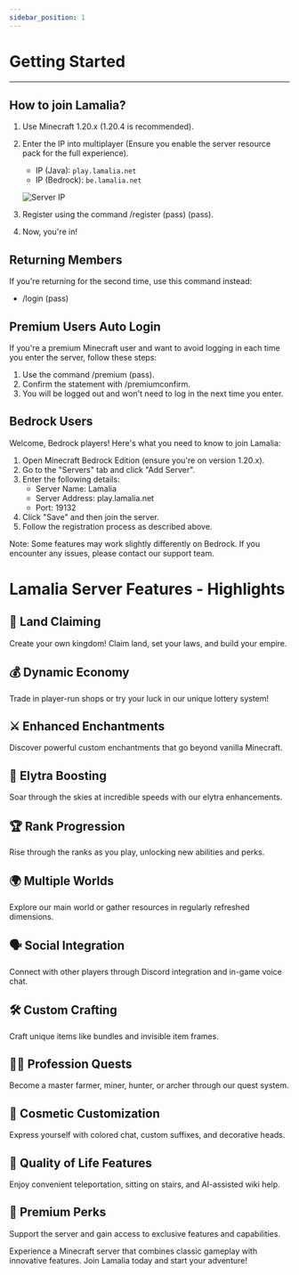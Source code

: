 ```yaml
---
sidebar_position: 1
---
```


# Getting Started

---

## How to join Lamalia?

1. Use Minecraft 1.20.x (1.20.4 is recommended).
2. Enter the IP into multiplayer (Ensure you enable the server resource pack for the full experience).

    - IP (Java): `play.lamalia.net`
    - IP (Bedrock): `be.lamalia.net`

   ![Server IP](/img/doc/features/joinServer.png)

3. Register using the command /register (pass) (pass).
4. Now, you're in!

## Returning Members

If you're returning for the second time, use this command instead:

- /login (pass)

## Premium Users Auto Login

If you're a premium Minecraft user and want to avoid logging in each time you enter the server, follow these steps:

1. Use the command /premium (pass).
2. Confirm the statement with /premiumconfirm.
3. You will be logged out and won't need to log in the next time you enter.

## Bedrock Users

Welcome, Bedrock players! Here's what you need to know to join Lamalia:

1. Open Minecraft Bedrock Edition (ensure you're on version 1.20.x).
2. Go to the "Servers" tab and click "Add Server".
3. Enter the following details:
   - Server Name: Lamalia
   - Server Address: play.lamalia.net
   - Port: 19132
4. Click "Save" and then join the server.
5. Follow the registration process as described above.

Note: Some features may work slightly differently on Bedrock. If you encounter any issues, please contact our support team.

# Lamalia Server Features - Highlights

## 🏰 Land Claiming
Create your own kingdom! Claim land, set your laws, and build your empire.

## 💰 Dynamic Economy
Trade in player-run shops or try your luck in our unique lottery system!

## ⚔️ Enhanced Enchantments
Discover powerful custom enchantments that go beyond vanilla Minecraft.

## 🚀 Elytra Boosting
Soar through the skies at incredible speeds with our elytra enhancements.

## 🏆 Rank Progression
Rise through the ranks as you play, unlocking new abilities and perks.

## 🌍 Multiple Worlds
Explore our main world or gather resources in regularly refreshed dimensions.

## 🗣️ Social Integration
Connect with other players through Discord integration and in-game voice chat.

## 🛠️ Custom Crafting
Craft unique items like bundles and invisible item frames.

## 🧙‍♂️ Profession Quests
Become a master farmer, miner, hunter, or archer through our quest system.

## 🎨 Cosmetic Customization
Express yourself with colored chat, custom suffixes, and decorative heads.

## 🔧 Quality of Life Features
Enjoy convenient teleportation, sitting on stairs, and AI-assisted wiki help.

## 💎 Premium Perks
Support the server and gain access to exclusive features and capabilities.

Experience a Minecraft server that combines classic gameplay with innovative features. Join Lamalia today and start your adventure!